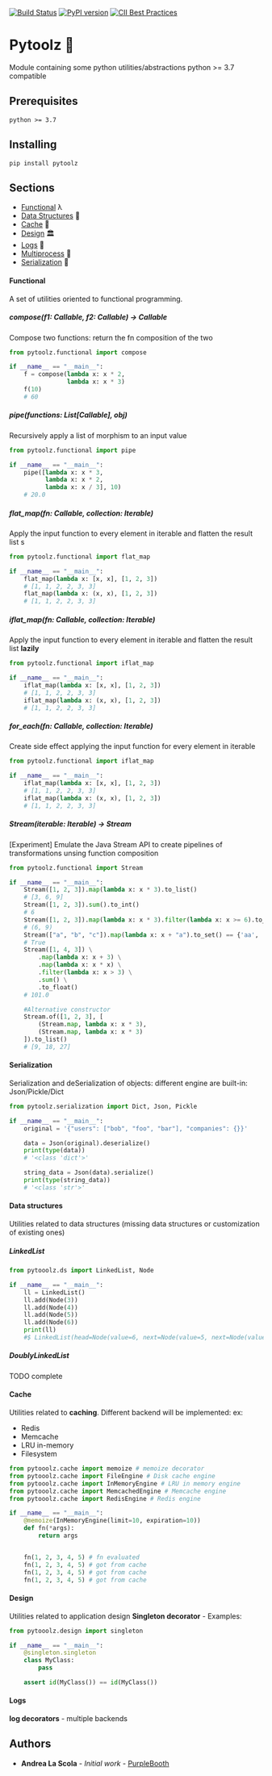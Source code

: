 [![Build Status](https://travis-ci.com/andrea-lascola/Pytoolz.svg?branch=master)](https://travis-ci.com/andrea-lascola/Pytoolz)
[![PyPI version](https://badge.fury.io/py/pytoolz.svg)](https://badge.fury.io/py/pytoolz)
[![CII Best Practices](https://bestpractices.coreinfrastructure.org/projects/2441/badge)](https://bestpractices.coreinfrastructure.org/projects/2441)

# Pytoolz 🚀

Module containing some python utilities/abstractions
python >= 3.7 compatible

## Prerequisites
    python >= 3.7

## Installing
    pip install pytoolz

## Sections

* [Functional](#functional) λ
* [Data Structures](#data-structures) 📂
* [Cache](#cache) 🚀
* [Design](#design) 🏛
* [Logs](#logs) 📖
* [Multiprocess](#multiprocess) 👯
* [Serialization](#serialization) 🤖

#### Functional

A set of utilities oriented to functional programming.

##### compose(f1: Callable, f2: Callable) -> Callable
Compose two functions: return the fn composition of the two

```python
from pytoolz.functional import compose

if __name__ == "__main__":
    f = compose(lambda x: x * 2,
                lambda x: x * 3)
    f(10)
    # 60
```

##### pipe(functions: List[Callable], obj)
Recursively apply a list of morphism to an input value

```python
from pytoolz.functional import pipe

if __name__ == "__main__":
    pipe([lambda x: x * 3,
          lambda x: x * 2,
          lambda x: x / 3], 10)
    # 20.0
```

##### flat_map(fn: Callable, collection: Iterable)
Apply the input function to every element in iterable and flatten the result list
s
```python
from pytoolz.functional import flat_map

if __name__ == "__main__":
    flat_map(lambda x: [x, x], [1, 2, 3])
    # [1, 1, 2, 2, 3, 3]
    flat_map(lambda x: (x, x), [1, 2, 3])
    # [1, 1, 2, 2, 3, 3]
```

##### iflat_map(fn: Callable, collection: Iterable)
Apply the input function to every element in iterable and flatten the result list **lazily**

```python
from pytoolz.functional import iflat_map

if __name__ == "__main__":
    iflat_map(lambda x: [x, x], [1, 2, 3])
    # [1, 1, 2, 2, 3, 3]
    iflat_map(lambda x: (x, x), [1, 2, 3])
    # [1, 1, 2, 2, 3, 3]
```


##### for_each(fn: Callable, collection: Iterable)
Create side effect applying the input function for every element in iterable

```python
from pytoolz.functional import iflat_map

if __name__ == "__main__":
    iflat_map(lambda x: [x, x], [1, 2, 3])
    # [1, 1, 2, 2, 3, 3]
    iflat_map(lambda x: (x, x), [1, 2, 3])
    # [1, 1, 2, 2, 3, 3]
```



##### Stream(iterable: Iterable) -> Stream
[Experiment] Emulate the Java Stream API to create pipelines of transformations unsing function composition

```python
from pytoolz.functional import Stream

if __name__ == "__main__":
    Stream([1, 2, 3]).map(lambda x: x * 3).to_list()
    # [3, 6, 9]
    Stream([1, 2, 3]).sum().to_int()
    # 6
    Stream([1, 2, 3]).map(lambda x: x * 3).filter(lambda x: x >= 6).to_tuple()
    # (6, 9)
    Stream(["a", "b", "c"]).map(lambda x: x + "a").to_set() == {'aa', 'ba', 'ca'}
    # True
    Stream([1, 4, 3]) \
        .map(lambda x: x + 3) \
        .map(lambda x: x * x) \
        .filter(lambda x: x > 3) \
        .sum() \
        .to_float()
    # 101.0

    #Alternative constructor
    Stream.of([1, 2, 3], [
        (Stream.map, lambda x: x * 3),
        (Stream.map, lambda x: x * 3)
    ]).to_list()
    # [9, 18, 27]
```

#### Serialization

Serialization and deSerialization of objects:
different engine are built-in: Json/Pickle/Dict

```python
from pytoolz.serialization import Dict, Json, Pickle

if __name__ == "__main__":
    original = '{"users": ["bob", "foo", "bar"], "companies": {}}'

    data = Json(original).deserialize()
    print(type(data))
    # '<class 'dict'>'

    string_data = Json(data).serialize()
    print(type(string_data))
    # '<class 'str'>'
```

#### Data structures
Utilities related to data structures (missing data structures or customization of existing ones) 

##### LinkedList 

```python
from pytooolz.ds import LinkedList, Node

if __name__ == "__main__":
    ll = LinkedList()
    ll.add(Node(3))
    ll.add(Node(4))
    ll.add(Node(5))
    ll.add(Node(6))
    print(ll)
    #$ LinkedList(head=Node(value=6, next=Node(value=5, next=Node(value=4, next=Node(value=3, next=None)))))
```

##### DoublyLinkedList

TODO complete

#### Cache
Utilities related to **caching**. Different backend will be implemented:
ex:
* Redis
* Memcache
* LRU in-memory
* Filesystem

```python
from pytooolz.cache import memoize # memoize decorator
from pytooolz.cache import FileEngine # Disk cache engine
from pytooolz.cache import InMemoryEngine # LRU in memory engine
from pytooolz.cache import MemcachedEngine # Memcache engine
from pytooolz.cache import RedisEngine # Redis engine

if __name__ == "__main__":
    @memoize(InMemoryEngine(limit=10, expiration=10))
    def fn(*args):
        return args


    fn(1, 2, 3, 4, 5) # fn evaluated
    fn(1, 2, 3, 4, 5) # got from cache
    fn(1, 2, 3, 4, 5) # got from cache
    fn(1, 2, 3, 4, 5) # got from cache
```


#### Design
Utilities related to application design
**Singleton decorator** - Examples:
```python
from pytooolz.design import singleton

if __name__ == "__main__":
    @singleton.singleton
    class MyClass:
        pass

    assert id(MyClass()) == id(MyClass())
```

#### Logs
**log decorators**
    - multiple backends


## Authors

* **Andrea La Scola** - *Initial work* - [PurpleBooth](https://github.com/andrea-lascola)

